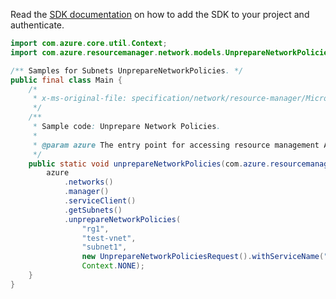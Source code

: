 Read the [SDK documentation](https://github.com/Azure/azure-sdk-for-java/blob/azure-resourcemanager_2.15.0/sdk/resourcemanager/azure-resourcemanager/README.md) on how to add the SDK to your project and authenticate.

```java
import com.azure.core.util.Context;
import com.azure.resourcemanager.network.models.UnprepareNetworkPoliciesRequest;

/** Samples for Subnets UnprepareNetworkPolicies. */
public final class Main {
    /*
     * x-ms-original-file: specification/network/resource-manager/Microsoft.Network/stable/2021-05-01/examples/SubnetUnprepareNetworkPolicies.json
     */
    /**
     * Sample code: Unprepare Network Policies.
     *
     * @param azure The entry point for accessing resource management APIs in Azure.
     */
    public static void unprepareNetworkPolicies(com.azure.resourcemanager.AzureResourceManager azure) {
        azure
            .networks()
            .manager()
            .serviceClient()
            .getSubnets()
            .unprepareNetworkPolicies(
                "rg1",
                "test-vnet",
                "subnet1",
                new UnprepareNetworkPoliciesRequest().withServiceName("Microsoft.Sql/managedInstances"),
                Context.NONE);
    }
}
```
